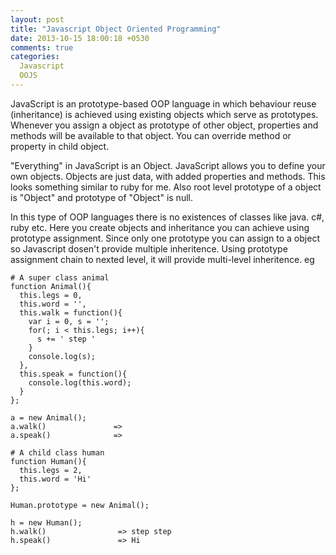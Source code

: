 ```yaml
---
layout: post
title: "Javascript Object Oriented Programming"
date: 2013-10-15 18:00:18 +0530
comments: true
categories:
  Javascript
  OOJS 
---
```


JavaScript is an prototype-based OOP language in which behaviour reuse 
(inheritance) is achieved using existing objects which serve as prototypes. Whenever you 
assign a object as prototype of other object, properties and methods will be available to 
that object. <!--more-->You can override method or property in child object.


"Everything" in JavaScript is an Object. JavaScript allows you to define your own objects.
Objects are just data, with added properties and methods. This looks something similar to 
ruby for me. Also root level prototype of a object is "Object" and prototype of "Object" 
is null. 

In this type of OOP languages there is no existences of classes like java. c#, ruby etc.
Here you create objects and inheritance you can achieve using prototype assignment. 
Since only one prototype you can assign to a object so Javascript dosen't provide multiple
inheritence. Using prototype assignment chain to nexted level, it will provide multi-level 
inheritence. eg

    # A super class animal
    function Animal(){
      this.legs = 0,
      this.word = '',
      this.walk = function(){
        var i = 0, s = '';
        for(; i < this.legs; i++){
          s += ' step '
        }
        console.log(s);
      },
      this.speak = function(){
        console.log(this.word);
      }
    };

    a = new Animal();
    a.walk()               => 
    a.speak()              => 

    # A child class human
    function Human(){
      this.legs = 2,
      this.word = 'Hi'
    };
    
    Human.prototype = new Animal();
    
    h = new Human();
    h.walk()                => step step 
    h.speak()               => Hi









